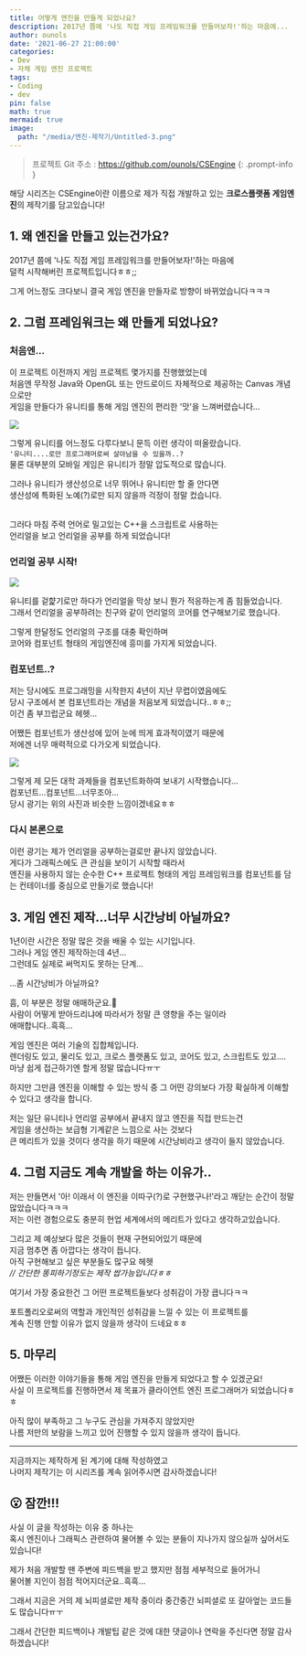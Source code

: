 ```yaml
---
title: 어떻게 엔진을 만들게 되었나요?
description: 2017년 쯤에 '나도 직접 게임 프레임워크를 만들어보자!'하는 마음에...
author: ounols
date: '2021-06-27 21:00:00'
categories:
- Dev
- 자체 게임 엔진 프로젝트
tags:
- Coding
- dev
pin: false
math: true
mermaid: true
image:
  path: "/media/엔진-제작기/Untitled-3.png"
---
```


> 프로젝트 Git 주소 : https://github.com/ounols/CSEngine
{: .prompt-info }

해당 시리즈는 CSEngine이란 이름으로 제가 직접 개발하고 있는
**크로스플랫폼 게임엔진**의 제작기를 담고있습니다!

## 1. 왜 엔진을 만들고 있는건가요? ##

2017년 쯤에 '나도 직접 게임 프레임워크를 만들어보자!'하는 마음에<br/>
덜컥 시작해버린 프로젝트입니다ㅎㅎ;;

그게 어느정도 크다보니 결국 게임 엔진을 만들자로 방향이 바뀌었습니다ㅋㅋㅋ

## 2. 그럼 프레임워크는 왜 만들게 되었나요? ##
### 처음엔... ###

이 프로젝트 이전까지 게임 프로젝트 몇가지를 진행했었는데<br/>
처음엔 무작정 Java와 OpenGL 또는 안드로이드 자체적으로 제공하는 Canvas 개념으로만<br/>
게임을 만들다가 유니티를 통해 게임 엔진의 편리한 '맛'을 느껴버렸습니다...

![](media/엔진-제작기/%EC%9D%B4%EB%A7%9B%EC%9D%80.png)

그렇게 유니티를 어느정도 다루다보니 문득 이런 생각이 떠올랐습니다.<br/>
`'유니티....로만 프로그래머로써 살아남을 수 있을까..?`<br/>
물론 대부분의 모바일 게임은 유니티가 정말 압도적으로 많습니다.

그러나 유니티가 생산성으로 너무 뛰어나 유니티만 할 줄 안다면<br/>
생산성에 특화된 노예(?)로만 되지 않을까 걱정이 정말 컸습니다.<br/>
<br/>

그러다 마침 주력 언어로 밀고있는 C++을 스크립트로 사용하는<br/>
언리얼을 보고 언리얼을 공부를 하게 되었습니다!

### 언리얼 공부 시작! ###
![](media/엔진-제작기/gmaxjfptmxld.png)

유니티를 겉햝기로만 하다가 언리얼을 막상 보니 뭔가 적응하는게 좀 힘들었습니다.<br/>
그래서 언리얼을 공부하려는 친구와 같이 언리얼의 코어를 연구해보기로 했습니다.<br/>

그렇게 한달정도 언리얼의 구조를 대충 확인하며<br/>
코어와 컴포넌트 형태의 게임엔진에 흥미를 가지게 되었습니다.


### 컴포넌트..? ###

저는 당시에도 프로그래밍을 시작한지 4년이 지난 무렵이였음에도<br/>
당시 구조에서 본 컴포넌트라는 개념을 처음보게 되었습니다..ㅎㅎ;;<br/>
이건 좀 부끄럽군요 헤헷...

어쨌든 컴포넌트가 생산성에 있어 눈에 띄게 효과적이였기 때문에<br/>
저에겐 너무 매력적으로 다가오게 되었습니다.

![](media/엔진-제작기/Untitled-6.png)

그렇게 제 모든 대학 과제들을 컴포넌트화하여 보내기 시작했습니다...<br/>
컴포넌트...컴포넌트...너무조아...<br/>
당시 광기는 위의 사진과 비슷한 느낌이겠네요ㅎㅎ

### 다시 본론으로 ###

이런 광기는 제가 언리얼을 공부하는걸로만 끝나지 않았습니다.<br/>
게다가 그래픽스에도 큰 관심을 보이기 시작할 때라서<br/>
엔진을 사용하지 않는 순수한 C++ 프로젝트 형태의 게임 프레임워크를 컴포넌트를 담는 컨테이너를 중심으로 만들기로 했습니다!

## 3. 게임 엔진 제작...너무 시간낭비 아닐까요? ##

1년이란 시간은 정말 많은 것을 배울 수 있는 시기입니다.<br/>
그러나 게임 엔진 제작하는데 4년...<br/>
그런데도 실제로 써먹지도 못하는 단계...

...좀 시간낭비가 아닐까요?
<br/>

흠, 이 부분은 정말 애매하군요.🤔<br/>
사람이 어떻게 받아드리냐에 따라서가 정말 큰 영향을 주는 일이라<br/>
애매합니다..흑흑...

게임 엔진은 여러 기술의 집합체입니다.<br/>
렌더링도 있고, 물리도 있고, 크로스 플랫폼도 있고, 코어도 있고, 스크립트도 있고....<br/>
마냥 쉽게 접근하기엔 할게 정말 많습니다ㅠㅜ

하지만 그만큼 엔진을 이해할 수 있는 방식 중 그 어떤 강의보다 가장 확실하게 이해할 수 있다고 생각을 합니다.

저는 일단 유니티나 언리얼 공부에서 끝내지 않고 엔진을 직접 만드는건<br/>
게임을 생산하는 보급형 기계같은 느낌으로 사는 것보다<br/>
큰 메리트가 있을 것이다 생각을 하기 때문에 시간낭비라고 생각이 들지 않았습니다.


## 4. 그럼 지금도 계속 개발을 하는 이유가.. ##

저는 만들면서 '아! 이래서 이 엔진을 이따구(?)로 구현했구나!'라고 깨닫는 순간이 정말 많았습니다ㅋㅋㅋ<br/>
저는 이런 경험으로도 충분히 현업 세계에서의 메리트가 있다고 생각하고있습니다.

그리고 제 예상보다 많은 것들이 현재 구현되어있기 때문에<br/>
지금 멈추면 좀 아깝다는 생각이 듭니다.<br/>
아직 구현해보고 싶은 부분들도 많구요 헤헷<br/>
_// 간단한 똥피하기정도는 제작 쌉가능입니다ㅎㅎ_

여기서 가장 중요한건 그 어떤 프로젝트들보다 성취감이 가장 큽니다ㅋㅋ

포트폴리오로써의 역할과 개인적인 성취감을 느낄 수 있는 이 프로젝트를<br/>
계속 진행 안할 이유가 없지 않을까 생각이 드네요ㅎㅎ

## 5. 마무리 ##

어쨌든 이러한 이야기들을 통해 게임 엔진을 만들게 되었다고 할 수 있겠군요!<br/>
사실 이 프로젝트를 진행하면서 제 목표가 클라이언트 엔진 프로그래머가 되었습니다ㅎㅎ

아직 많이 부족하고 그 누구도 관심을 가져주지 않았지만<br/>
나름 저만의 보람을 느끼고 있어 진행할 수 있지 않을까 생각이 듭니다.

-----
지금까지는 제작하게 된 계기에 대해 작성하였고<br/>
나머지 제작기는 이 시리즈를 계속 읽어주시면 감사하겠습니다!

## 😮 잠깐!!! ##

사실 이 글을 작성하는 이유 중 하나는<br/>
혹시 엔진이나 그래픽스 관련하여 물어볼 수 있는 분들이 지나가지 않으실까 싶어서도 있습니다!

제가 처음 개발할 땐 주변에 피드백을 받고 했지만 점점 세부적으로 들어가니<br/>
물어볼 지인이 점점 적어지더군요..흑흑...

그래서 지금은 거의 제 뇌피셜로만 제작 중이라 중간중간 뇌피셜로 또 갈아엎는 코드들도 많습니다ㅠㅜ

그래서 간단한 피드백이나 개발팁 같은 것에 대한 댓글이나 연락을 주신다면 정말 감사하겠습니다!
